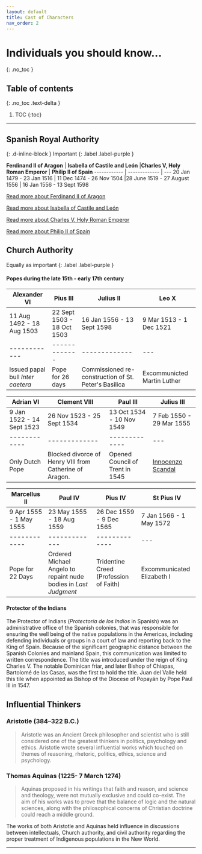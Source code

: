 ```yaml
---
layout: default
title: Cast of Characters
nav_order: 2
---
```


# Individuals you should know...
{: .no_toc }

## Table of contents
{: .no_toc .text-delta }

1. TOC
{:toc}

---

## Spanish Royal Authority
{: .d-inline-block }
Important
{: .label .label-purple }

**Ferdinand II of Aragon** | **Isabella of Castile and León** |**Charles V, Holy Roman Emperor** | **Philip II of Spain**
              ------------ | -------------                    | ---
20 Jan 1479 - 23 Jan 1516  | 11 Dec 1474 - 26 Nov 1504 |28 June 1519 - 27 August 1556    | 16 Jan 1556 - 13 Sept 1598


[Read more about Ferdinand II of Aragon](https://en.wikipedia.org/wikiCharles_V,_Holy_Roman_Emperor)

[Read more about Isabella of Castile and León](https://www.nationalgeographic.com/archaeology-and-history/magazine/2019/03-04/queen-isabellas-rise-to-spanish-throne/)

[Read more about Charles V, Holy Roman Emperor](https://en.wikipedia.org/wiki/Charles_V,_Holy_Roman_Emperor)

[Read more about Philip II of Spain](https://en.wikipedia.org/wiki/Philip_II_of_Spain)


## Church Authority
Equally as important
{: .label .label-purple }

#### Popes during the late 15th - early 17th century

**Alexander VI** | **Pius III** | **Julius II** | **Leo X**
    ------------ | ------------- |-------------| ---
11 Aug 1492 - 18 Aug 1503  | 22 Sept 1503 - 18 Oct 1503 | 16 Jan 1556 - 13 Sept 1598 | 9 Mar 1513 - 1 Dec 1521
    ------------ | ------------- |-------------| ---
Issued papal bull _Inter caetera_ | Pope for 26 days | Commissioned re-construction of St. Peter's Basilica | Excommunicted Martin Luther

**Adrian VI** | **Clement VIII** | **Paul III** | **Julius III**
    ----------| ------------- |-------------| ---
9 Jan 1522 - 14 Sept 1523  | 26 Nov 1523 - 25 Sept 1534 | 13 Oct 1534 - 10 Nov 1549 | 7 Feb 1550 - 29 Mar 1555
    ------------ | ------------- |-------------| ---
Only Dutch Pope | Blocked divorce of Henry VIII from Catherine of Aragon.| Opened Council of Trent in 1545 | [Innocenzo Scandal](https://en.wikipedia.org/wiki/Innocenzo_Ciocchi_Del_Monte)

**Marcellus II** | **Paul IV** | **Pius IV** | **St Pius IV**
    ----------| ------------- |-------------| ---
9 Apr 1555 - 1 May 1555  | 23 May 1555 - 18 Aug 1559 | 26 Dec 1559 - 9 Dec 1565 | 7 Jan 1566 - 1 May 1572
    ------------ | ------------- |-------------| ---
Pope for 22 Days| Ordered Michael Angelo to repaint nude bodies in _Last Judgment_ | Tridentine Creed (Profession of Faith) | Excommunicated Elizabeth I

#### Protector of the Indians

The Protector of Indians (_Protectoría de los Indios_ in Spanish) was an administrative office of the Spanish colonies, that was responsible for ensuring the well being of the native populations in the Americas, including defending individuals or groups in a court of law and reporting back to the King of Spain. Because of the significant geographic distance between the Spanish Colonies and mainland Spain, this communication was limited to written correspondence. The title was introduced under the reign of King Charles V. The notable Dominican friar, and later Bishop of Chiapas, Bartolomé de las Casas, was the first to hold the title. Juan del Valle held this tile when appointed as Bishop of the Diocese of Popayán by Pope Paul III in 1547.

## Influential Thinkers

### Aristotle (384–322 B.C.)

>Aristotle was an Ancient Greek philosopher and scientist who is still considered one of the greatest thinkers in politics, psychology and ethics. Aristotle wrote several influential works which touched on themes of reasoning, rhetoric, politics, ethics, science and psychology.



### Thomas Aquinas (1225- 7 March 1274)

>Aquinas proposed in his writings that faith and reason, and science and theology, were not mutually exclusive and could co-exist. The aim of his works was to prove that the balance of logic and the natural sciences, along with the philosophical concerns of Christian doctrine could reach a middle ground.

The works of both Aristotle and Aquinas held influence in discussions between intellectuals, Church authority, and civil authority regarding the proper treatment of Indigenous populations in the New World.


---
